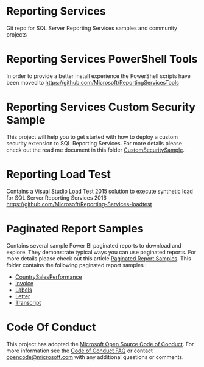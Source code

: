 # Reporting Services
Git repo for SQL Server Reporting Services samples and community projects

# Reporting Services PowerShell Tools
In order to provide a better install experience the PowerShell scripts have been moved to https://github.com/Microsoft/ReportingServicesTools

# Reporting Services Custom Security Sample
This project will help you to get started with how to deploy a custom security extension to SQL Reporting Services.
For more details please check out the read me document in this folder [CustomSecuritySample](https://github.com/Microsoft/Reporting-Services/tree/master/CustomSecuritySample).

# Reporting Load Test
Contains a Visual Studio Load Test 2015 solution to execute synthetic load for SQL Server Reporting Services 2016 
https://github.com/Microsoft/Reporting-Services-loadtest

# Paginated Report Samples
Contains several sample Power BI paginated reports to download and explore. They demonstrate typical ways you can use paginated reports.
For more details please check out this article [Paginated Report Samples](https://docs.microsoft.com/power-bi/paginated-reports/paginated-reports-samples). 
This folder contains the following paginated report samples :
- [CountrySalesPerformance](https://raw.githubusercontent.com/microsoft/Reporting-Services/master/PaginatedReportSamples/CountrySalesPerformance.rdl)
- [Invoice](https://raw.githubusercontent.com/microsoft/Reporting-Services/master/PaginatedReportSamples/Invoice.rdl)
- [Labels](https://raw.githubusercontent.com/microsoft/Reporting-Services/master/PaginatedReportSamples/Labels.rdl)
- [Letter](https://raw.githubusercontent.com/microsoft/Reporting-Services/master/PaginatedReportSamples/Letter.rdl)
- [Transcript](https://raw.githubusercontent.com/microsoft/Reporting-Services/master/PaginatedReportSamples/Transcript.rdl)


# Code Of Conduct
This project has adopted the [Microsoft Open Source Code of
Conduct](https://opensource.microsoft.com/codeofconduct/).
For more information see the [Code of Conduct
FAQ](https://opensource.microsoft.com/codeofconduct/faq/) or
contact [opencode@microsoft.com](mailto:opencode@microsoft.com)
with any additional questions or comments.

